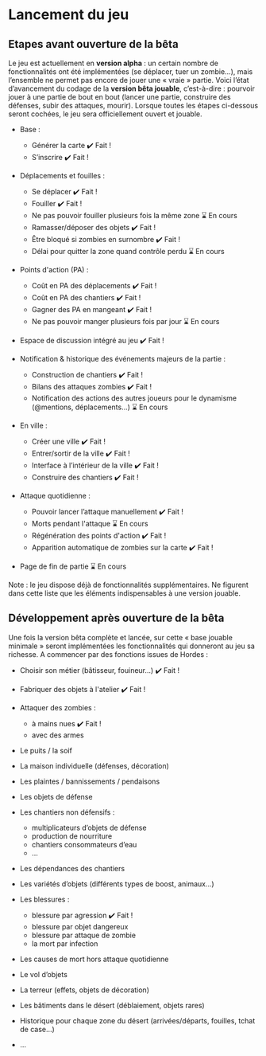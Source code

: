 # Lancement du jeu

## Etapes avant ouverture de la bêta
Le jeu est actuellement en **version alpha** : un certain nombre de fonctionnalités ont été implémentées (se déplacer, tuer un zombie…), mais l’ensemble ne permet pas encore de jouer une « vraie » partie. Voici l’état d’avancement du codage de la **version bêta jouable**, c’est-à-dire : pourvoir jouer à une partie de bout en bout (lancer une partie, construire des défenses, subir des attaques, mourir). Lorsque toutes les étapes ci-dessous seront cochées, le jeu sera officiellement ouvert et jouable.

* Base :
    - Générer la carte ✔️ Fait !
    - S’inscrire ✔️ Fait !
    
* Déplacements et fouilles :
    - Se déplacer ✔️ Fait !
    - Fouiller ✔️ Fait !
    - Ne pas pouvoir fouiller plusieurs fois la même zone ⌛ En cours
    - Ramasser/déposer des objets ✔️ Fait !
    - Être bloqué si zombies en surnombre ✔️ Fait !
    - Délai pour quitter la zone quand contrôle perdu ⌛ En cours

* Points d'action (PA) :
    - Coût en PA des déplacements ✔️ Fait !
    - Coût en PA des chantiers ✔️ Fait !
    - Gagner des PA en mangeant ✔️ Fait !
    - Ne pas pouvoir manger plusieurs fois par jour ⌛ En cours

* Espace de discussion intégré au jeu ✔️ Fait !

* Notification & historique des événements majeurs de la partie :
    - Construction de chantiers ✔️ Fait !
    - Bilans des attaques zombies ✔️ Fait !
    - Notification des actions des autres joueurs pour le dynamisme (@mentions, déplacements…) ⌛ En cours

* En ville :
    - Créer une ville ✔️ Fait !
    - Entrer/sortir de la ville ✔️ Fait !
    - Interface à l’intérieur de la ville ✔️ Fait !
    - Construire des chantiers ✔️ Fait !

* Attaque quotidienne :
    - Pouvoir lancer l’attaque manuellement ✔️ Fait !
    - Morts pendant l'attaque ⌛ En cours
    - Régénération des points d'action ✔️ Fait !
    - Apparition automatique de zombies sur la carte ✔️ Fait !

* Page de fin de partie ⌛ En cours

Note : le jeu dispose déjà de fonctionnalités supplémentaires. Ne figurent dans cette liste que les éléments indispensables à une version jouable.


## Développement après ouverture de la bêta

Une fois la version bêta complète et lancée, sur cette « base jouable minimale » seront implémentées les fonctionnalités qui donneront au jeu sa richesse. A commencer par des fonctions issues de Hordes :

* Choisir son métier (bâtisseur, fouineur...)  ✔️ Fait !
* Fabriquer des objets à l'atelier  ✔️ Fait !
* Attaquer des zombies :
   - à mains nues ✔️ Fait !
   - avec des armes
* Le puits / la soif
* La maison individuelle (défenses, décoration)
* Les plaintes / bannissements / pendaisons
* Les objets de défense
* Les chantiers non défensifs :
    - multiplicateurs d’objets de défense
    - production de nourriture
    - chantiers consommateurs d’eau
    - …
* Les dépendances des chantiers
* Les variétés d’objets (différents types de boost, animaux…)
* Les blessures :
    - blessure par agression ✔️ Fait !
    - blessure par objet dangereux
    - blessure par attaque de zombie
    - la mort par infection

* Les causes de mort hors attaque quotidienne
* Le vol d’objets
* La terreur (effets, objets de décoration)
* Les bâtiments dans le désert (déblaiement, objets rares)
* Historique pour chaque zone du désert (arrivées/départs, fouilles, tchat de case…)
* …

 

 
